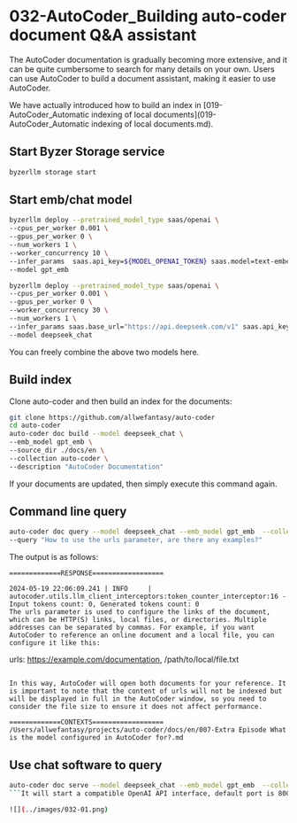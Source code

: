 # 032-AutoCoder_Building auto-coder document Q&A assistant

The AutoCoder documentation is gradually becoming more extensive, and it can be quite cumbersome to search for many details on your own. Users can use AutoCoder to build a document assistant, making it easier to use AutoCoder.

We have actually introduced how to build an index in [019-AutoCoder_Automatic indexing of local documents](019-AutoCoder_Automatic indexing of local documents.md).

## Start Byzer Storage service

```bash
byzerllm storage start
```

## Start emb/chat model

```bash
byzerllm deploy --pretrained_model_type saas/openai \
--cpus_per_worker 0.001 \
--gpus_per_worker 0 \
--num_workers 1 \
--worker_concurrency 10 \
--infer_params  saas.api_key=${MODEL_OPENAI_TOKEN} saas.model=text-embedding-3-small \
--model gpt_emb

byzerllm deploy --pretrained_model_type saas/openai \
--cpus_per_worker 0.001 \
--gpus_per_worker 0 \
--worker_concurrency 30 \
--num_workers 1 \
--infer_params saas.base_url="https://api.deepseek.com/v1" saas.api_key=${MODEL_DEEPSEEK_TOKEN} saas.model=deepseek-chat \
--model deepseek_chat
```
You can freely combine the above two models here.

## Build index

Clone auto-coder and then build an index for the documents:

```bash
git clone https://github.com/allwefantasy/auto-coder
cd auto-coder
auto-coder doc build --model deepseek_chat \
--emb_model gpt_emb \
--source_dir ./docs/en \
--collection auto-coder \
--description "AutoCoder Documentation"
```

If your documents are updated, then simply execute this command again.

## Command line query

```bash
auto-coder doc query --model deepseek_chat --emb_model gpt_emb  --collection auto-coder \
--query "How to use the urls parameter, are there any examples?"
```

The output is as follows:

```
=============RESPONSE==================

2024-05-19 22:06:09.241 | INFO     | autocoder.utils.llm_client_interceptors:token_counter_interceptor:16 - Input tokens count: 0, Generated tokens count: 0
The urls parameter is used to configure the links of the document, which can be HTTP(S) links, local files, or directories. Multiple addresses can be separated by commas. For example, if you want AutoCoder to reference an online document and a local file, you can configure it like this:

```
urls: https://example.com/documentation, /path/to/local/file.txt
```

In this way, AutoCoder will open both documents for your reference. It is important to note that the content of urls will not be indexed but will be displayed in full in the AutoCoder window, so you need to consider the file size to ensure it does not affect performance.

=============CONTEXTS==================
/Users/allwefantasy/projects/auto-coder/docs/en/007-Extra Episode What is the model configured in AutoCoder for?.md
```

## Use chat software to query

```bash
auto-coder doc serve --model deepseek_chat --emb_model gpt_emb  --collection auto-coder
```It will start a compatible OpenAI API interface, default port is 8000, you can configure it in your chat software, and then you will have an auto-coder document assistant:

![](../images/032-01.png)
